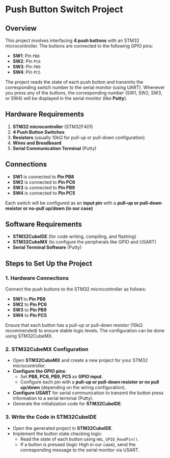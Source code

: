 # Push Button Switch Project

## Overview

This project involves interfacing **4 push buttons** with an STM32 microcontroller. The buttons are connected to the following GPIO pins:

- **SW1**: Pin `PB8`
- **SW2**: Pin `PC6`
- **SW3**: Pin `PB9`
- **SW4**: Pin `PC5`

The project reads the state of each push button and transmits the corresponding switch number to the serial monitor (using UART). Whenever you press any of the buttons, the corresponding number (SW1, SW2, SW3, or SW4) will be displayed in the serial monitor (like **Putty**).

## Hardware Requirements

1. **STM32 microcontroller** (STM32F401)
2. **4 Push Button Switches**
3. **Resistors** (usually 10kΩ for pull-up or pull-down configuration)
4. **Wires and Breadboard**
5. **Serial Communication Terminal** (Putty)

## Connections

- **SW1** is connected to **Pin PB8**
- **SW2** is connected to **Pin PC6**
- **SW3** is connected to **Pin PB9**
- **SW4** is connected to **Pin PC5**

Each switch will be configured as an **input pin** with a **pull-up or pull-down resistor or no-pull up/down (in our case)**

## Software Requirements

- **STM32CubeIDE** (for code writing, compiling, and flashing)
- **STM32CubeMX** (to configure the peripherals like GPIO and USART)
- **Serial Terminal Software** (Putty)
## Steps to Set Up the Project

### 1. Hardware Connections

Connect the push buttons to the STM32 microcontroller as follows:

- **SW1** to **Pin PB8**
- **SW2** to **Pin PC6**
- **SW3** to **Pin PB9**
- **SW4** to **Pin PC5**

Ensure that each button has a pull-up or pull-down resistor (10kΩ recommended) to ensure stable logic levels. The configuration can be done using STM32CubeMX.

### 2. STM32CubeMX Configuration

- Open **STM32CubeMX** and create a new project for your STM32 microcontroller.
- **Configure the GPIO pins**:
  - Set **PB8, PC6, PB9, PC5** as **GPIO input**.
  - Configure each pin with a **pull-up or pull-down resistor or no pull up/down** (depending on the wiring configuration).
- **Configure USART** for serial communication to transmit the button press information to a serial terminal (Putty).
- Generate the initialization code for **STM32CubeIDE**.

### 3. Write the Code in STM32CubeIDE

- Open the generated project in **STM32CubeIDE**.
- Implement the button state checking logic:
  - Read the state of each button using `HAL_GPIO_ReadPin()`.
  - If a button is pressed (logic High in our case), send the corresponding message to the serial monitor via USART.
  